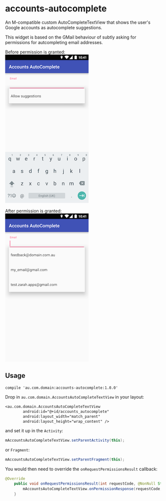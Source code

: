 # accounts-autocomplete
An M-compatible custom AutoCompleteTextView that shows the user's Google accounts as autocomplete suggestions.  

This widget is based on the GMail behaviour of subtly asking for permissions for autcompleting email addresses.  

Before permission is granted:  
![Allow Suggestions](website/allow_suggestions.png)

After permission is granted:  
![With Suggestions](website/suggestions_dropdown.png)

## Usage
```
compile 'au.com.domain:accounts-autocomplete:1.0.0'
```

Drop in `au.com.domain.AccountsAutoCompleteTextView` in your layout:
```
<au.com.domain.AccountsAutoCompleteTextView
        android:id="@+id/accounts_autocomplete"
        android:layout_width="match_parent"
        android:layout_height="wrap_content" />
```

and set it up in the `Activity`:
```java
mAccountsAutoCompleteTextView.setParentActivity(this);
```
or `Fragment`:
```java
mAccountsAutoCompleteTextView.setParentFragment(this);
```

You would then need to override the `onRequestPermissionsResult` callback:
```java
@Override
    public void onRequestPermissionsResult(int requestCode, @NonNull String[] permissions, @NonNull int[] grantResults) {
        mAccountsAutoCompleteTextView.onPermissionResponse(requestCode, permissions, grantResults);
    }
```


